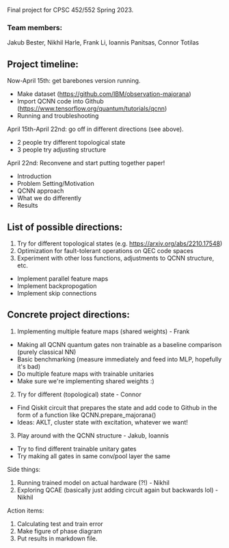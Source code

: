 Final project for CPSC 452/552 Spring 2023.

### Team members:
Jakub Bester, Nikhil Harle, Frank Li, Ioannis Panitsas, Connor Totilas

## Project timeline:
Now-April 15th: get barebones version running.
- Make dataset (https://github.com/IBM/observation-majorana)
- Import QCNN code into Github (https://www.tensorflow.org/quantum/tutorials/qcnn)
- Running and troubleshooting

April 15th-April 22nd: go off in different directions (see above). 
- 2 people try different topological state
- 3 people try adjusting structure

April 22nd: Reconvene and start putting together paper!
- Introduction
- Problem Setting/Motivation
- QCNN approach
- What we do differently
- Results

## List of possible directions:
1. Try for different topological states (e.g. https://arxiv.org/abs/2210.17548)
2. Optimization for fault-tolerant operations on QEC code spaces
3. Experiment with other loss functions, adjustments to QCNN structure, etc.
- Implement parallel feature maps
- Implement backpropogation
- Implement skip connections


## Concrete project directions:
1. Implementing multiple feature maps (shared weights) - Frank
  - Making all QCNN quantum gates non trainable as a baseline comparison (purely classical NN)
  - Basic benchmarking (measure immediately and feed into MLP, hopefully it's bad)
  - Do multiple feature maps with trainable unitaries
  - Make sure we're implementing shared weights :)
  
2. Try for different (topological) state - Connor
  - Find Qiskit circuit that prepares the state and add code to Github in the form of a function like QCNN.prepare_majorana()
  - Ideas: AKLT, cluster state with excitation, whatever we want!

3. Play around with the QCNN structure - Jakub, Ioannis
  - Try to find different trainable unitary gates
  - Try making all gates in same conv/pool layer the same
  
Side things:
1. Running trained model on actual hardware (?!) - Nikhil
2. Exploring QCAE (basically just adding circuit again but backwards lol) - Nikhil

Action items:
  1. Calculating test and train error
  2. Make figure of phase diagram
  3. Put results in markdown file.
